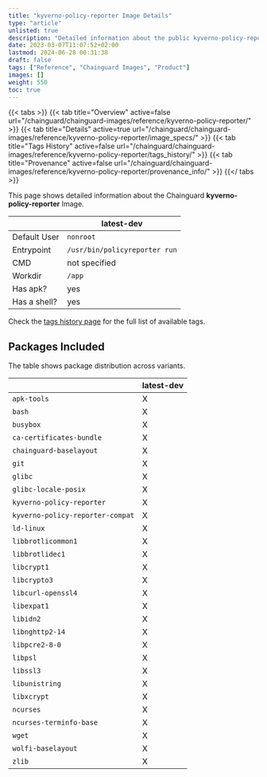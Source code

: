 ```yaml
---
title: "kyverno-policy-reporter Image Details"
type: "article"
unlisted: true
description: "Detailed information about the public kyverno-policy-reporter Chainguard Image."
date: 2023-03-07T11:07:52+02:00
lastmod: 2024-06-28 00:31:38
draft: false
tags: ["Reference", "Chainguard Images", "Product"]
images: []
weight: 550
toc: true
---
```


{{< tabs >}}
{{< tab title="Overview" active=false url="/chainguard/chainguard-images/reference/kyverno-policy-reporter/" >}}
{{< tab title="Details" active=true url="/chainguard/chainguard-images/reference/kyverno-policy-reporter/image_specs/" >}}
{{< tab title="Tags History" active=false url="/chainguard/chainguard-images/reference/kyverno-policy-reporter/tags_history/" >}}
{{< tab title="Provenance" active=false url="/chainguard/chainguard-images/reference/kyverno-policy-reporter/provenance_info/" >}}
{{</ tabs >}}

This page shows detailed information about the Chainguard **kyverno-policy-reporter** Image.

|              | latest-dev                    |
|--------------|-------------------------------|
| Default User | `nonroot`                     |
| Entrypoint   | `/usr/bin/policyreporter run` |
| CMD          | not specified                 |
| Workdir      | `/app`                        |
| Has apk?     | yes                           |
| Has a shell? | yes                           |

Check the [tags history page](/chainguard/chainguard-images/reference/kyverno-policy-reporter/tags_history/) for the full list of available tags.

## Packages Included
The table shows package distribution across variants.

|                                  | latest-dev |
|----------------------------------|------------|
| `apk-tools`                      | X          |
| `bash`                           | X          |
| `busybox`                        | X          |
| `ca-certificates-bundle`         | X          |
| `chainguard-baselayout`          | X          |
| `git`                            | X          |
| `glibc`                          | X          |
| `glibc-locale-posix`             | X          |
| `kyverno-policy-reporter`        | X          |
| `kyverno-policy-reporter-compat` | X          |
| `ld-linux`                       | X          |
| `libbrotlicommon1`               | X          |
| `libbrotlidec1`                  | X          |
| `libcrypt1`                      | X          |
| `libcrypto3`                     | X          |
| `libcurl-openssl4`               | X          |
| `libexpat1`                      | X          |
| `libidn2`                        | X          |
| `libnghttp2-14`                  | X          |
| `libpcre2-8-0`                   | X          |
| `libpsl`                         | X          |
| `libssl3`                        | X          |
| `libunistring`                   | X          |
| `libxcrypt`                      | X          |
| `ncurses`                        | X          |
| `ncurses-terminfo-base`          | X          |
| `wget`                           | X          |
| `wolfi-baselayout`               | X          |
| `zlib`                           | X          |

